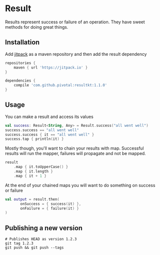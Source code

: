 Result
======

Results represent success or failure of an operation. They have sweet methods for doing great things.

## Installation

Add [jitpack](https://jitpack.io/) as a maven repository and then add the result dependency

```gradle
repositories {
    maven { url 'https://jitpack.io' }
}

dependencies {
    compile 'com.github.pivotal:resultkt:1.1.0'
}
```

## Usage

You can make a result and access its values

```kotlin
val success: Result<String, Any> = Result.success("all went well")
success.success == "all went well"
success.success { it == "all went well" }
success.tap { println(it) }
```

Mostly though, you'll want to chain your results with map. Successful results will run the mapper,
failures will propagate and not be mapped.

```kotlin
result
    .map { it.toUpperCase() }
    .map { it.length }
    .map { it + 1 }
```

At the end of your chained maps you will want to do something on success or failure

```kotlin
val output = result.then(
       onSuccess = { success(it) },
       onFailure = { failure(it) }
)
```    

## Publishing a new version

```
# Publishes HEAD as version 1.2.3
git tag 1.2.3
git push && git push --tags
```
